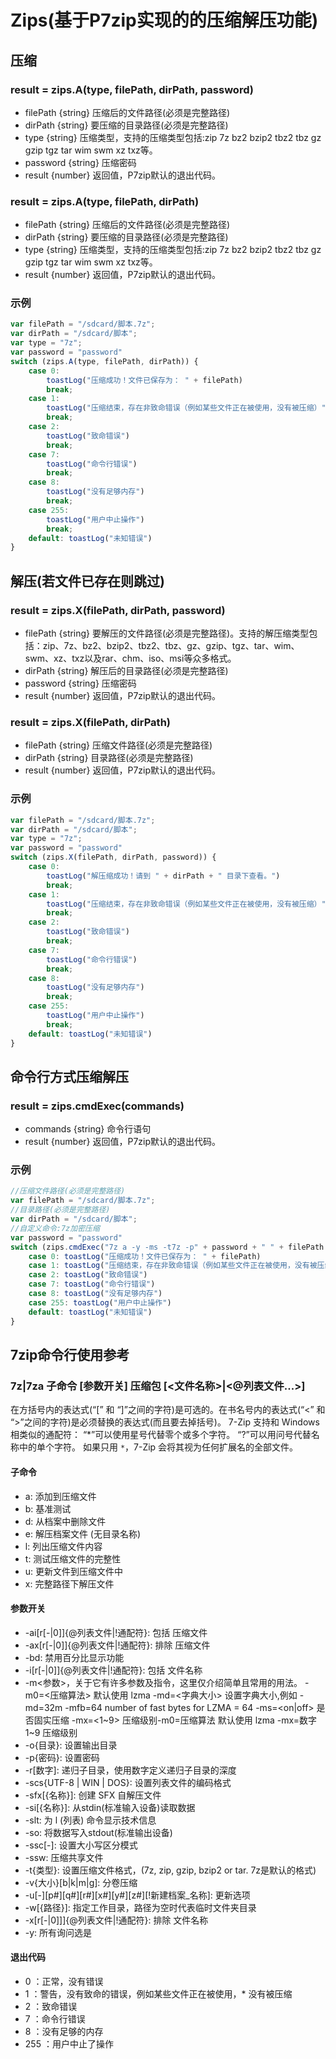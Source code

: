 # Zips(基于P7zip实现的的压缩解压功能)

## 压缩

### result = zips.A(type, filePath, dirPath, password)
* filePath {string} 压缩后的文件路径(必须是完整路径)
* dirPath {string} 要压缩的目录路径(必须是完整路径)
* type {string} 压缩类型，支持的压缩类型包括:zip 7z bz2 bzip2 tbz2 tbz gz gzip tgz tar wim swm xz txz等。
* password {string} 压缩密码
* result {number} 返回值，P7zip默认的退出代码。

### result = zips.A(type, filePath, dirPath)
* filePath {string} 压缩后的文件路径(必须是完整路径)
* dirPath {string} 要压缩的目录路径(必须是完整路径)
* type {string} 压缩类型，支持的压缩类型包括:zip 7z bz2 bzip2 tbz2 tbz gz gzip tgz tar wim swm xz txz等。
* result {number} 返回值，P7zip默认的退出代码。

### 示例
```javascript
var filePath = "/sdcard/脚本.7z";
var dirPath = "/sdcard/脚本";
var type = "7z";
var password = "password"
switch (zips.A(type, filePath, dirPath)) {
    case 0:
        toastLog("压缩成功！文件已保存为： " + filePath)
        break;
    case 1:
        toastLog("压缩结束，存在非致命错误（例如某些文件正在被使用，没有被压缩）")
        break;
    case 2:
        toastLog("致命错误")
        break;
    case 7:
        toastLog("命令行错误")
        break;
    case 8:
        toastLog("没有足够内存")
        break;
    case 255:
        toastLog("用户中止操作")
        break;
    default: toastLog("未知错误")
}
```

## 解压(若文件已存在则跳过)
### result = zips.X(filePath, dirPath, password)
* filePath {string} 要解压的文件路径(必须是完整路径)。支持的解压缩类型包括：zip、7z、bz2、bzip2、tbz2、tbz、gz、gzip、tgz、tar、wim、swm、xz、txz以及rar、chm、iso、msi等众多格式。
* dirPath {string} 解压后的目录路径(必须是完整路径)
* password {string} 压缩密码
* result {number} 返回值，P7zip默认的退出代码。

### result = zips.X(filePath, dirPath)
* filePath {string} 压缩文件路径(必须是完整路径)
* dirPath {string} 目录路径(必须是完整路径)
* result {number} 返回值，P7zip默认的退出代码。

### 示例
```javascript
var filePath = "/sdcard/脚本.7z";
var dirPath = "/sdcard/脚本";
var type = "7z";
var password = "password"
switch (zips.X(filePath, dirPath, password)) {
    case 0:
        toastLog("解压缩成功！请到 " + dirPath + " 目录下查看。")
        break;
    case 1:
        toastLog("压缩结束，存在非致命错误（例如某些文件正在被使用，没有被压缩）")
        break;
    case 2:
        toastLog("致命错误")
        break;
    case 7:
        toastLog("命令行错误")
        break;
    case 8:
        toastLog("没有足够内存")
        break;
    case 255:
        toastLog("用户中止操作")
        break;
    default: toastLog("未知错误")
}
```

## 命令行方式压缩解压

### result = zips.cmdExec(commands)
* commands {string} 命令行语句
* result {number} 返回值，P7zip默认的退出代码。

### 示例
```javascript
//压缩文件路径(必须是完整路径)
var filePath = "/sdcard/脚本.7z";
//目录路径(必须是完整路径)
var dirPath = "/sdcard/脚本";
//自定义命令:7z加密压缩
var password = "password"
switch (zips.cmdExec("7z a -y -ms -t7z -p" + password + " " + filePath + " -r " + dirPath)) {
    case 0: toastLog("压缩成功！文件已保存为： " + filePath)
    case 1: toastLog("压缩结束，存在非致命错误（例如某些文件正在被使用，没有被压缩）")
    case 2: toastLog("致命错误")
    case 7: toastLog("命令行错误")
    case 8: toastLog("没有足够内存")
    case 255: toastLog("用户中止操作")
    default: toastLog("未知错误")
}
```

## 7zip命令行使用参考

### 7z|7za 子命令 [参数开关] 压缩包  [<文件名称>|<@列表文件...>]
在方括号内的表达式(“[” 和 “]”之间的字符)是可选的。在书名号内的表达式(“<” 和 “>”之间的字符)是必须替换的表达式(而且要去掉括号)。
7-Zip 支持和 Windows 相类似的通配符：
“*”可以使用星号代替零个或多个字符。
“?”可以用问号代替名称中的单个字符。
如果只用 `*`，7-Zip 会将其视为任何扩展名的全部文件。
#### 子命令
* a: 添加到压缩文件
* b: 基准测试
* d: 从档案中删除文件
* e: 解压档案文件 (无目录名称)
* l: 列出压缩文件内容
* t: 测试压缩文件的完整性
* u: 更新文件到压缩文件中
* x: 完整路径下解压文件
#### 参数开关
* -ai[r[-|0]]{@列表文件|!通配符}: 包括 压缩文件
* -ax[r[-|0]]{@列表文件|!通配符}: 排除 压缩文件
* -bd: 禁用百分比显示功能
* -i[r[-|0]]{@列表文件|!通配符}: 包括 文件名称
* -m<参数>，关于它有许多参数及指令，这里仅介绍简单且常用的用法。
  -m0=<压缩算法> 默认使用 lzma
  -md=<字典大小> 设置字典大小,例如 -md=32m
  -mfb=64 number of fast bytes for LZMA = 64
  -ms=<on|off> 是否固实压缩
  -mx=<1~9> 压缩级别-m0=压缩算法    默认使用 lzma
  -mx=数字    1~9 压缩级别
* -o{目录}: 设置输出目录
* -p{密码}: 设置密码
* -r[数字]: 递归子目录，使用数字定义递归子目录的深度
* -scs{UTF-8 | WIN | DOS}: 设置列表文件的编码格式
* -sfx[{名称}]: 创建 SFX 自解压文件
* -si[{名称}]: 从stdin(标准输入设备)读取数据
* -slt: 为 l (列表) 命令显示技术信息
* -so: 将数据写入stdout(标准输出设备)
* -ssc[-]: 设置大小写区分模式
* -ssw: 压缩共享文件
* -t{类型}: 设置压缩文件格式，(7z, zip, gzip, bzip2 or tar. 7z是默认的格式)
* -v{大小}[b|k|m|g]: 分卷压缩
* -u[-][p#][q#][r#][x#][y#][z#][!新建档案_名称]: 更新选项
* -w[{路径}]: 指定工作目录，路径为空时代表临时文件夹目录
* -x[r[-|0]]]{@列表文件|!通配符}: 排除 文件名称
* -y: 所有询问选是


#### 退出代码
* 0 ：正常，没有错误
* 1 ：警告，没有致命的错误，例如某些文件正在被使用，* 没有被压缩
* 2 ：致命错误
* 7 ：命令行错误
* 8 ：没有足够的内存
* 255 ：用户中止了操作